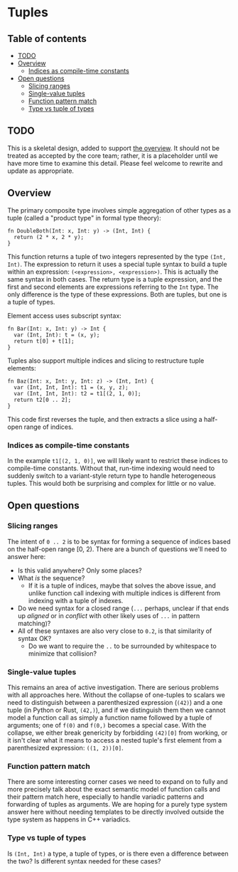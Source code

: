 # Tuples

<!--
Part of the Carbon Language project, under the Apache License v2.0 with LLVM
Exceptions. See /LICENSE for license information.
SPDX-License-Identifier: Apache-2.0 WITH LLVM-exception
-->

## Table of contents

<!-- toc -->

-   [TODO](#todo)
-   [Overview](#overview)
    -   [Indices as compile-time constants](#indices-as-compile-time-constants)
-   [Open questions](#open-questions)
    -   [Slicing ranges](#slicing-ranges)
    -   [Single-value tuples](#single-value-tuples)
    -   [Function pattern match](#function-pattern-match)
    -   [Type vs tuple of types](#type-vs-tuple-of-types)

<!-- tocstop -->

## TODO

This is a skeletal design, added to support [the overview](README.md). It should
not be treated as accepted by the core team; rather, it is a placeholder until
we have more time to examine this detail. Please feel welcome to rewrite and
update as appropriate.

## Overview

The primary composite type involves simple aggregation of other types as a tuple
(called a "product type" in formal type theory):

```
fn DoubleBoth(Int: x, Int: y) -> (Int, Int) {
  return (2 * x, 2 * y);
}
```

This function returns a tuple of two integers represented by the type
`(Int, Int)`. The expression to return it uses a special tuple syntax to build a
tuple within an expression: `(<expression>, <expression>)`. This is actually the
same syntax in both cases. The return type is a tuple expression, and the first
and second elements are expressions referring to the `Int` type. The only
difference is the type of these expressions. Both are tuples, but one is a tuple
of types.

Element access uses subscript syntax:

```
fn Bar(Int: x, Int: y) -> Int {
  var (Int, Int): t = (x, y);
  return t[0] + t[1];
}
```

Tuples also support multiple indices and slicing to restructure tuple elements:

```
fn Baz(Int: x, Int: y, Int: z) -> (Int, Int) {
  var (Int, Int, Int): t1 = (x, y, z);
  var (Int, Int, Int): t2 = t1[(2, 1, 0)];
  return t2[0 .. 2];
}
```

This code first reverses the tuple, and then extracts a slice using a half-open
range of indices.

### Indices as compile-time constants

In the example `t1[(2, 1, 0)]`, we will likely want to restrict these indices to
compile-time constants. Without that, run-time indexing would need to suddenly
switch to a variant-style return type to handle heterogeneous tuples. This would
both be surprising and complex for little or no value.

## Open questions

### Slicing ranges

The intent of `0 .. 2` is to be syntax for forming a sequence of indices based
on the half-open range [0, 2). There are a bunch of questions we'll need to
answer here:

-   Is this valid anywhere? Only some places?
-   What _is_ the sequence?
    -   If it is a tuple of indices, maybe that solves the above issue, and
        unlike function call indexing with multiple indices is different from
        indexing with a tuple of indexes.
-   Do we need syntax for a closed range (`...` perhaps, unclear if that ends up
    _aligned_ or in _conflict_ with other likely uses of `...` in pattern
    matching)?
-   All of these syntaxes are also very close to `0.2`, is that similarity of
    syntax OK?
    -   Do we want to require the `..` to be surrounded by whitespace to
        minimize that collision?

### Single-value tuples

This remains an area of active investigation. There are serious problems with
all approaches here. Without the collapse of one-tuples to scalars we need to
distinguish between a parenthesized expression (`(42)`) and a one tuple (in
Python or Rust, `(42,)`), and if we distinguish them then we cannot model a
function call as simply a function name followed by a tuple of arguments; one of
`f(0)` and `f(0,)` becomes a special case. With the collapse, we either break
genericity by forbidding `(42)[0]` from working, or it isn't clear what it means
to access a nested tuple's first element from a parenthesized expression:
`((1, 2))[0]`.

### Function pattern match

There are some interesting corner cases we need to expand on to fully and more
precisely talk about the exact semantic model of function calls and their
pattern match here, especially to handle variadic patterns and forwarding of
tuples as arguments. We are hoping for a purely type system answer here without
needing templates to be directly involved outside the type system as happens in
C++ variadics.

### Type vs tuple of types

Is `(Int, Int)` a type, a tuple of types, or is there even a difference between
the two? Is different syntax needed for these cases?
